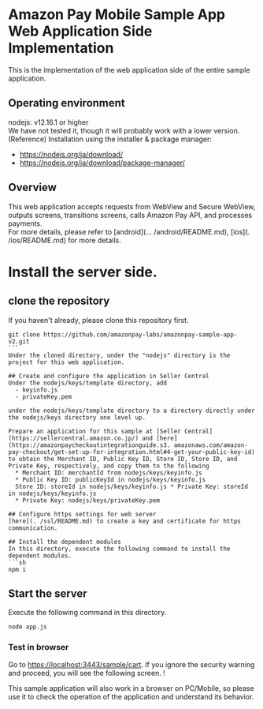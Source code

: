 # Amazon Pay Mobile Sample App Web Application Side Implementation
This is the implementation of the web application side of the entire sample application.

## Operating environment
nodejs: v12.16.1 or higher  
We have not tested it, though it will probably work with a lower version.  
(Reference) Installation using the installer & package manager:  
  - https://nodejs.org/ja/download/
  - https://nodejs.org/ja/download/package-manager/

## Overview
This web application accepts requests from WebView and Secure WebView, outputs screens, transitions screens, calls Amazon Pay API, and processes payments.  
For more details, please refer to [android](... /android/README.md), [ios](. /ios/README.md) for more details.

# Install the server side.

## clone the repository
If you haven't already, please clone this repository first.  
````
git clone https://github.com/amazonpay-labs/amazonpay-sample-app-v2.git
```
Under the cloned directory, under the "nodejs" directory is the project for this web application.  

## Create and configure the application in Seller Central
Under the nodejs/keys/template directory, add
  - keyinfo.js  
  - privateKey.pem

under the nodejs/keys/template directory to a directory directly under the nodejs/keys directory one level up.  

Prepare an application for this sample at [Seller Central](https://sellercentral.amazon.co.jp/) and [here](https://amazonpaycheckoutintegrationguide.s3. amazonaws.com/amazon-pay-checkout/get-set-up-for-integration.html#4-get-your-public-key-id) to obtain the Merchant ID, Public Key ID, Store ID, Store ID, and Private Key, respectively, and copy them to the following
  * Merchant ID: merchantId from nodejs/keys/keyinfo.js
  * Public Key ID: publicKeyId in nodejs/keys/keyinfo.js
  Store ID: storeId in nodejs/keys/keyinfo.js * Private Key: storeId in nodejs/keys/keyinfo.js
  * Private Key: nodejs/keys/privateKey.pem

## Configure https settings for web server
[here](. /ssl/README.md) to create a key and certificate for https communication.

## Install the dependent modules
In this directory, execute the following command to install the dependent modules.
```sh
npm i
````

## Start the server
Execute the following command in this directory.
```sh
node app.js
```

### Test in browser
Go to [https://localhost:3443/sample/cart](https://localhost:3443/sample/cart). If you ignore the security warning and proceed, you will see the following screen.
! [](docimg/browser.png)

This sample application will also work in a browser on PC/Mobile, so please use it to check the operation of the application and understand its behavior.
